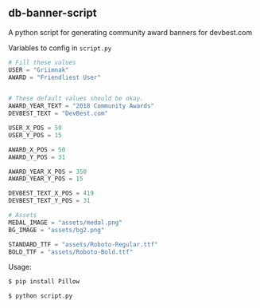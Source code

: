 db-banner-script
--------------------------
A python script for generating community award banners for devbest.com

Variables to config in `script.py`
```python
# Fill these values
USER = "Griimnak"
AWARD = "Friendliest User"


# These default values should be okay.
AWARD_YEAR_TEXT = "2018 Community Awards"
DEVBEST_TEXT = "DevBest.com"

USER_X_POS = 50
USER_Y_POS = 15

AWARD_X_POS = 50
AWARD_Y_POS = 31

AWARD_YEAR_X_POS = 350
AWARD_YEAR_Y_POS = 15

DEVBEST_TEXT_X_POS = 419
DEVBEST_TEXT_Y_POS = 31

# Assets
MEDAL_IMAGE = "assets/medal.png"
BG_IMAGE = "assets/bg2.png"

STANDARD_TTF = "assets/Roboto-Regular.ttf"
BOLD_TTF = "assets/Roboto-Bold.ttf"
```


Usage:
```sh
$ pip install Pillow
```

```sh
$ python script.py
```

